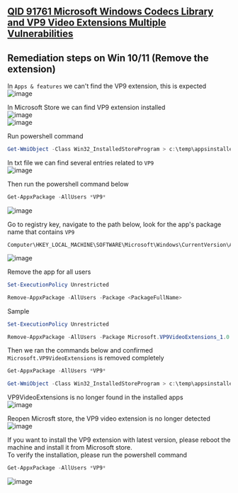 ## [QID 91761 Microsoft Windows Codecs Library and VP9 Video Extensions Multiple Vulnerabilities](https://cve.report/qid/91761)

## Remediation steps on Win 10/11 (Remove the extension)

In `Apps & features` we can't find the VP9 extension, this is expected <br>
![image](https://github.com/guguji666666/Qualys-VA-Remediation/assets/96930989/44330279-59d5-43ff-8ecf-acefe2611bce)

In Microsoft Store we can find VP9 extension installed <br>
![image](https://github.com/guguji666666/Qualys-VA-Remediation/assets/96930989/87e6ea02-20fa-4371-86f1-422be425b4c2) <br>
![image](https://github.com/guguji666666/Qualys-VA-Remediation/assets/96930989/a9b32886-c61e-4de5-81a2-70f4187b0aea)

Run powershell command
```powershell
Get-WmiObject -Class Win32_InstalledStoreProgram > c:\temp\appsinstalled.txt
```

In txt file we can find several entries related to `VP9` <br>
![image](https://github.com/guguji666666/Qualys-VA-Remediation/assets/96930989/926e54e2-c62e-4dd7-a02d-33b732f41369)

Then run the powershell command below
```powershell
Get-AppxPackage -AllUsers *VP9* 
```
![image](https://github.com/guguji666666/Qualys-VA-Remediation/assets/96930989/7b4bf1d3-a246-4ce7-85ad-9fefe0694a04)


Go to registry key, navigate to the path below, look for the app's package name that contains `VP9`
```
Computer\HKEY_LOCAL_MACHINE\SOFTWARE\Microsoft\Windows\CurrentVersion\Appx\AppxAllUserStore\Applications
```
![image](https://github.com/guguji666666/Qualys-VA-Remediation/assets/96930989/6c1cd75d-f988-4a3f-a63c-0f6858977c56)


Remove the app for all users
```powershell
Set-ExecutionPolicy Unrestricted
```
```powershell
Remove-AppxPackage -AllUsers -Package <PackageFullName>
```

Sample
```powershell
Set-ExecutionPolicy Unrestricted
```
```powershell
Remove-AppxPackage -AllUsers -Package Microsoft.VP9VideoExtensions_1.0.61591.0_neutral_~_8wekyb3d8bbwe
```

Then we ran the commands below and confirmed `Microsoft.VP9VideoExtensions` is removed completely
```powershell
Get-AppxPackage -AllUsers *VP9*
```
```powershell
Get-WmiObject -Class Win32_InstalledStoreProgram > c:\temp\appsinstalledAfter.txt
```

VP9VideoExtensions is no longer found in the installed apps <br>
![image](https://github.com/guguji666666/Qualys-VA-Remediation/assets/96930989/c9da0bf7-c191-407a-ad0c-2e1b5fac8da4)

Reopen Microsft store, the VP9 video extension is no longer detected <br>
![image](https://github.com/guguji666666/Qualys-VA-Remediation/assets/96930989/ab75d5c8-9ebe-4512-9b44-2e1d32b09b19)

If you want to install the VP9 extension with latest version, please reboot the machine and install it from Microsoft store. <br>
To verify the installation, please run the powershell command <br>
```powershell
Get-AppxPackage -AllUsers *VP9*
```
![image](https://github.com/guguji666666/Qualys-VA-Remediation/assets/96930989/8f9562b9-d13e-4d98-bdd7-d42bdbf53f06)


